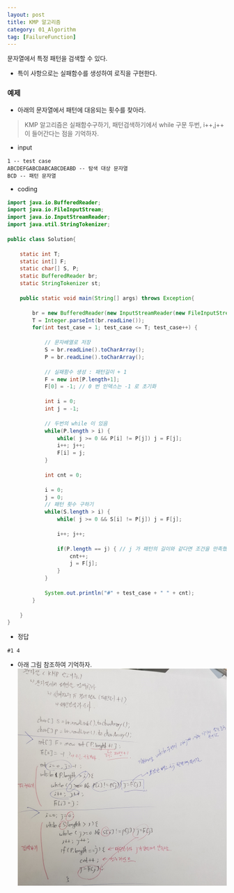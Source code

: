 ```yaml
---
layout: post
title: KMP 알고리즘
category: 01_Algorithm
tag: [FailureFunction]
---
```


문자열에서 특정 패턴을 검색할 수 있다.

- 특이 사항으로는 실패함수를 생성하여 로직을 구현한다.


### 예제
- 아래의 문자열에서 패턴에 대응되는 횟수를 찾아라.

 

> KMP 알고리즘은 실패함수구하기, 패턴검색하기에서 while 구문 두번, i++,j++ 이 들어간다는 점을 기억하자.



- input
```
1 -- test case
ABCDEFGABCDABCABCDEABD -- 탐색 대상 문자열
BCD -- 패턴 문자열
```

- coding

```java
import java.io.BufferedReader;
import java.io.FileInputStream;
import java.io.InputStreamReader;
import java.util.StringTokenizer;

public class Solution{
	
	static int T;
	static int[] F;
	static char[] S, P;
	static BufferedReader br;
	static StringTokenizer st;
	
	public static void main(String[] args) throws Exception{
		
		br = new BufferedReader(new InputStreamReader(new FileInputStream("C:\\sample_input.txt")));
		T = Integer.parseInt(br.readLine());
		for(int test_case = 1; test_case <= T; test_case++) {
			
			// 문자배열로 저장
			S = br.readLine().toCharArray();
			P = br.readLine().toCharArray();
			
			// 실패함수 생성 : 패턴길이 + 1
			F = new int[P.length+1];
			F[0] = -1; // 0 번 인덱스는 -1 로 초기화
			
			int i = 0;
			int j = -1;
			
			// 두번의 while 이 있음
			while(P.length > i) {
				while( j >= 0 && P[i] != P[j]) j = F[j];
				i++; j++;
				F[i] = j;
			}
			
			int cnt = 0;
			
			i = 0;
			j = 0;
			// 패턴 횟수 구하기
			while(S.length > i) {
				while( j >= 0 && S[i] != P[j]) j = F[j];
				
				i++; j++;
				
				if(P.length == j) { // j 가 패턴의 길이와 같다면 조건을 만족했으므로 카운트함.
					cnt++; 
					j = F[j];
				}
			}
			
			System.out.println("#" + test_case + " " + cnt);
		}
		
	}
}
```

- 정답
```
#1 4
```

- 아래 그림 참조하여 기억하자.
![kmp-example](/assets/images/kmp-summary.jpg)